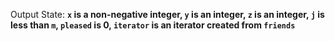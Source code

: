 Output State: **`x` is a non-negative integer, `y` is an integer, `z` is an integer, `j` is less than `m`, `pleased` is 0, `iterator` is an iterator created from `friends`**
